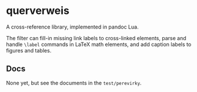 querverweis
===========

A cross-reference library, implemented in pandoc Lua.

The filter can fill-in missing link labels to cross-linked elements,
parse and handle `\label` commands in LaTeX math elements, and add
caption labels to figures and tables.

Docs
----

None yet, but see the documents in the `test/perevirky`.
